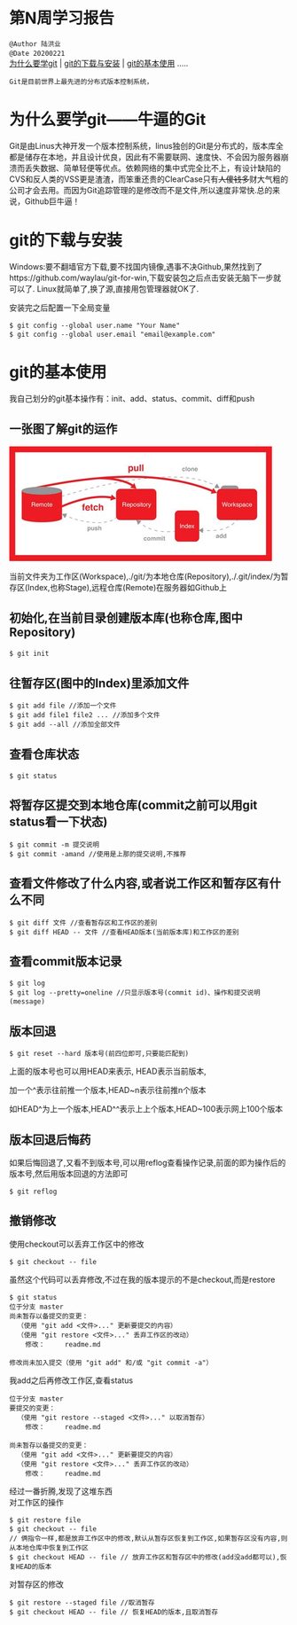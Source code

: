 # 第N周学习报告  
`@Author 陆洪业`  
`@Date 20200221`  
[为什么要学git](#1) | [git的下载与安装](#2) | [git的基本使用](#3) .....

```
Git是目前世界上最先进的分布式版本控制系统，
```
# <a id='1'>为什么要学git——牛逼的Git</a>
Git是由Linus大神开发一个版本控制系统，linus独创的Git是分布式的，版本库全都是储存在本地，并且设计优良，因此有不需要联网、速度快、不会因为服务器崩溃而丢失数据、简单轻便等优点。依赖网络的集中式完全比不上，有设计缺陷的CVS和反人类的VSS更是渣渣，而笨重还贵的ClearCase只有~~人傻钱多~~财大气粗的公司才会去用。而因为Git追踪管理的是修改而不是文件,所以速度非常快.总的来说，Github巨牛逼！

# <a id='2'>git的下载与安装</a>
Windows:要不翻墙官方下载,要不找国内镜像,遇事不决Github,果然找到了https://github.com/waylau/git-for-win,下载安装包之后点击安装无脑下一步就可以了.
Linux就简单了,换了源,直接用包管理器就OK了.

安装完之后配置一下全局变量
```
$ git config --global user.name "Your Name"
$ git config --global user.email "email@example.com"
```

# <a id='3'>git的基本使用</a>
我自己划分的git基本操作有：init、add、status、commit、diff和push

一张图了解git的运作
---
![relationship](git_relationship.jpg)

当前文件夹为工作区(Workspace),./git/为本地仓库(Repository),./.git/index/为暂存区(Index,也称Stage),远程仓库(Remote)在服务器如Github上  

初始化,在当前目录创建版本库(也称仓库,图中Repository)
---
```
$ git init
```
往暂存区(图中的Index)里添加文件
---
```
$ git add file //添加一个文件
$ git add file1 file2 ... //添加多个文件
$ git add --all //添加全部文件
```
查看仓库状态
---
```
$ git status
```
将暂存区提交到本地仓库(commit之前可以用git status看一下状态)
---
```
$ git commit -m 提交说明
$ git commit -amand //使用是上那的提交说明,不推荐
```

查看文件修改了什么内容,或者说工作区和暂存区有什么不同
---
```
$ git diff 文件 //查看暂存区和工作区的差别
$ git diff HEAD -- 文件 //查看HEAD版本(当前版本库)和工作区的差别
```

查看commit版本记录
---
```
$ git log
$ git log --pretty=oneline //只显示版本号(commit id)、操作和提交说明(message)
```
版本回退
---
```
$ git reset --hard 版本号(前四位即可,只要能匹配到)
```
上面的版本号也可以用HEAD来表示,
HEAD表示当前版本,

加一个^表示往前推一个版本,HEAD~n表示往前推n个版本

如HEAD^为上一个版本,HEAD^^表示上上个版本,HEAD~100表示网上100个版本


版本回退后悔药
---
如果后悔回退了,又看不到版本号,可以用reflog查看操作记录,前面的即为操作后的版本号,然后用版本回退的方法即可
```
$ git reflog
```

撤销修改
---
使用checkout可以丢弃工作区中的修改
```
$ git checkout -- file
```
虽然这个代码可以丢弃修改,不过在我的版本提示的不是checkout,而是restore
```
$ git status
位于分支 master
尚未暂存以备提交的变更：
  （使用 "git add <文件>..." 更新要提交的内容）
  （使用 "git restore <文件>..." 丢弃工作区的改动）
	修改：     readme.md

修改尚未加入提交（使用 "git add" 和/或 "git commit -a"）
```
我add之后再修改工作区,查看status
```
位于分支 master
要提交的变更：
  （使用 "git restore --staged <文件>..." 以取消暂存）
	修改：     readme.md

尚未暂存以备提交的变更：
  （使用 "git add <文件>..." 更新要提交的内容）
  （使用 "git restore <文件>..." 丢弃工作区的改动）
	修改：     readme.md
```
经过一番折腾,发现了这堆东西  
对工作区的操作
```
$ git restore file 
$ git checkout -- file 
// 俩指令一样,都是放弃工作区中的修改,默认从暂存区恢复到工作区,如果暂存区没有内容,则从本地仓库中恢复到工作区  
$ git checkout HEAD -- file // 放弃工作区和暂存区中的修改(add没add都可以),恢复HEAD的版本  
```
对暂存区的修改
```
$ git restore --staged file //取消暂存
$ git checkout HEAD -- file // 恢复HEAD的版本,且取消暂存  
```





